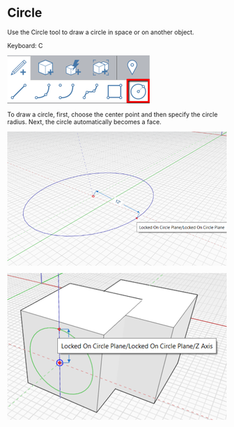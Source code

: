 # Circle

Use the Circle tool to draw a circle in space or on another object.

Keyboard: C

![](../.gitbook/assets/circle_toolbar.png)

To draw a circle, first, choose the center point and then specify the circle radius. Next, the circle automatically becomes a face.

![](../.gitbook/assets/circle1.png)

![](../.gitbook/assets/circle2.png)

